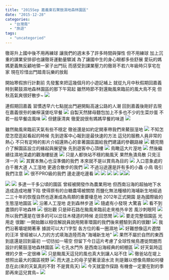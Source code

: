 ```yaml
---
title: "2015Sep 嘉義東石鰲鼓濕地森林園區"
date: "2015-12-28"
categories: 
  - "台灣南"
  - "旅遊"
tags: 
  - "uncategoried"
---
```


徹哥升上國中後不用再練球 讓我們的週末多了許多時間與彈性 但不用練球 加上沉重的課業安排卻也讓徹哥運動量驟減 為了讓國中生的身心眼都多些舒展 愛玩的媽媽更義無反顧地領一家子出門玩 而感受到課業壓力的徹哥不若六年級時只享宅在家 現在珍惜出門踏青玩樂的放鬆

開始寒假旅行計劃前 先發奮來把這幾個月的小遊記補上 就從九月中秋假期回嘉義時到鰲鼓濕地森林園區的那下午寫起 雖然時節不對還颱風來臨前的風大鳥不見 但秋高氣爽很好散步~ [![](images/23049765930_5bc75b03d4.jpg)](http://flickr.com/photos/33703965@N00/23049765930)

連假期回嘉義 習慣透早六七點就出門避開點高速公路的人潮 回到嘉義後剛好去現在嘉義很夯的樂檸漢堡吃早餐 ![](images/23237484542_8389daf37e.jpg) 自製天然酵母麵包加上不多也不少的生菜炒蛋 不若一般早餐店風味 [![](images/23050047560_23367cb7b8.jpg)](http://flickr.com/photos/33703965@N00/23050047560) 但健康清爽 徹愛說很有媽媽早餐的味道 [![](images/23237471162_22e84f7faa.jpg)](http://flickr.com/photos/33703965@N00/23237471162)

雖然颱風來臨前天氣有些不穩定 徹爸還是如約定開車帶我們來鰲鼓溼地 [![](images/23319621806_6526768c73.jpg)](http://flickr.com/photos/33703965@N00/23319621806) 不知怎麼怎麼逛起看起的時候 先到遊客中心報到是最快速的方法 這兒的服務人員非常的熱心 不只有定時的影片介紹還熱心的拿著園區圖給我們建議的參觀路線 [![](images/23237382252_02fae3c58f.jpg)](http://flickr.com/photos/33703965@N00/23237382252) 聽完簡介了解園區設立的緣起與展望後 先到遊客中心頂樓 [![](images/22718580223_122ce43ab1.jpg)](http://flickr.com/photos/33703965@N00/22718580223) 鳥瞰這大片溼地 [![](images/23345719725_6eb60f1751.jpg)](http://flickr.com/photos/33703965@N00/23345719725) 然後繼續往濕地深處的觀海樓挺進 [![](images/22718560673_8cf2930f91.jpg)](http://flickr.com/photos/33703965@N00/22718560673) 只是人都快站不穩的颱風天 果然魚潰鳥散 只見汪洋一片 [![](images/23049938230_f213951fb9.jpg)](http://flickr.com/photos/33703965@N00/23049938230) 其實本無心也沒準備的我們 本來就不是以賞鳥為目的 [![](images/23319579796_ed954e7bcc.jpg)](http://flickr.com/photos/33703965@N00/23319579796) 入口意象處的白千層大道 人工溼地 更適合散步的我們 [![](images/23319585666_80ec3844a3.jpg)](http://flickr.com/photos/33703965@N00/23319585666) 不過沿途還是許有多的小蟲 小鳥 吸引我們注意 [![](images/23319567906_f23856b96a.jpg)](http://flickr.com/photos/33703965@N00/23319567906) 很不PRO級的我們 邊走邊吃邊看 [![](images/23263108931_ec14b96f63.jpg)](http://flickr.com/photos/33703965@N00/23263108931) [![](images/23319556306_f150a79b99.jpg)](http://flickr.com/photos/33703965@N00/23319556306) [![](images/22717293284_4db72b062c.jpg)](http://flickr.com/photos/33703965@N00/22717293284) [![](images/22717280604_9c5e8dff93.jpg)](http://flickr.com/photos/33703965@N00/22717280604) [ ![](images/23345637095_a1398e9ed2.jpg)](http://flickr.com/photos/33703965@N00/23345637095)[![](images/22995912483_91af055f57.jpg)](http://flickr.com/photos/33703965@N00/22995912483)

[![](images/23596890176_6cb297de82.jpg)](http://flickr.com/photos/33703965@N00/23596890176) [![](images/22718463603_0d78501926.jpg)](http://flickr.com/photos/33703965@N00/22718463603) 多達一千多公頃的園區 曾經被開發作為農業用地 但西南沿海的超抽地下水造成造成地層下陷 使得原有的台糖農場被關閉 而鹽化無法種植的海埔新生地經過二三十年的恢復自然也逐漸成為鳥類的重要棲息地 2012年正式開園 是為國際級的生態溼地園區 [![](images/23345648395_1d7cdac4cb.jpg)](http://flickr.com/photos/33703965@N00/23345648395) 沿著人工溼地 走到森林步道 [![](images/23237245152_411dfa9be9.jpg)](http://flickr.com/photos/33703965@N00/23237245152) 隨處有小發現 大驚喜 [![](images/23049828470_3b98da50df.jpg)](http://flickr.com/photos/33703965@N00/23049828470) 看不到盡頭的平地森林 [![](images/23262998031_34dc41efb3.jpg)](http://flickr.com/photos/33703965@N00/23262998031) 很壯觀 只是碎石路在颱風來臨前走來格外辛苦 風沙刺眼阿 [![](images/22718437903_46c20b2151.jpg)](http://flickr.com/photos/33703965@N00/22718437903) 所以我們還是在很多的可以岔往木棧道的時候 走回悠閒 [![](images/22977627419_1fe5b40118.jpg)](http://flickr.com/photos/33703965@N00/22977627419) [![](images/23049771960_db85382b77.jpg)](http://flickr.com/photos/33703965@N00/23049771960) 要走完整個園區 光用走 很難! 一開始難以相信解說員說用開車環園的我們後來體驗到真的很難! [![](images/22718387863_dcc8b6b4bb.jpg)](http://flickr.com/photos/33703965@N00/22718387863) 我們沿著壩堤開著車 據說可以大ㄇ字型 各方位的看一圈濕地 [![](images/22977591179_8b90e3ba8c.jpg)](http://flickr.com/photos/33703965@N00/22977591179) 好難想像這片遼闊的汪洋 曾經被以人力的方式填海造陸而為"海埔新生地" [![](images/23262946841_de34f6d3ed.jpg)](http://flickr.com/photos/33703965@N00/23262946841) 果然不屬於自然的東西 到底還是回到最初 一切彷如一場空 但留下今日這片考慮了全球性候鳥遷徙問題而設計的鰲鼓溼地森林園區 [![](images/23262936081_fbab9da577.jpg)](http://flickr.com/photos/33703965@N00/23262936081) 七孔水門外 是西南沿海經典的蚵棚區 [![](images/22977562639_572a8ef918.jpg)](http://flickr.com/photos/33703965@N00/22977562639) 好天氣時這裡的夕景一定很棒 [![](images/23049719250_51a007ca8e.jpg)](http://flickr.com/photos/33703965@N00/23049719250) 只是颱風天這兒的風也真大到讓人站不住 [![](images/23345500215_28fa851353.jpg)](http://flickr.com/photos/33703965@N00/23345500215) 徹爸站在堤上 想照出最大的園區視野 [![](images/23345476475_a4b8c44cae.jpg)](http://flickr.com/photos/33703965@N00/23345476475) 而大道上的母子望著滾滾水流 則是難以想像鳥類如何棲息在此(來的天氣真的不對 不是賞鳥天) [![](images/23319350896_d672793c98.jpg)](http://flickr.com/photos/33703965@N00/23319350896) 今天就當作探路 有機會一定要在對的季節再來這兒賞鳥~ [![](images/22717102624_396fdab819.jpg)](http://flickr.com/photos/33703965@N00/22717102624)
